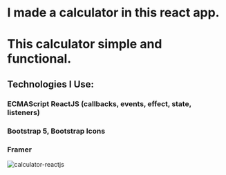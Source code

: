 # I made a calculator in this react app.
# This calculator simple and functional.

## Technologies I Use: <br/>
###  ECMAScript ReactJS (callbacks, events, effect, state, listeners) <br/>
### Bootstrap 5, Bootstrap Icons <br/>
###  Framer <br/>

![calculator-reactjs](https://user-images.githubusercontent.com/34348780/131378669-9369fdd6-ea4f-4903-b40a-8c7e984e8638.jpg)

